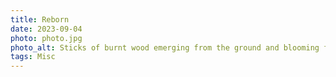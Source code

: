```yaml
---
title: Reborn
date: 2023-09-04
photo: photo.jpg
photo_alt: Sticks of burnt wood emerging from the ground and blooming flowers all around them
tags: Misc
---
```

